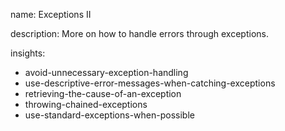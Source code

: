 name: Exceptions II

description: More on how to handle errors through exceptions.

insights:

- avoid-unnecessary-exception-handling
- use-descriptive-error-messages-when-catching-exceptions
- retrieving-the-cause-of-an-exception
- throwing-chained-exceptions
- use-standard-exceptions-when-possible
